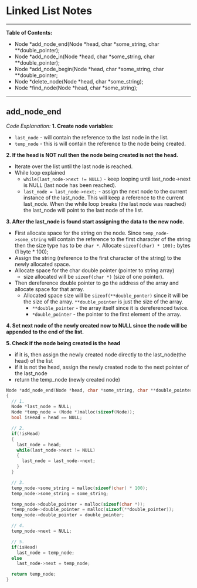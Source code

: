 # Linked List Notes

---
**Table of Contents:**
- Node \*add_node_end(Node *head, char *some_string, char **double_pointer);
- Node *add_node_in(Node *head, char *some_string, char **double_pointer);
- Node *add_node_begin(Node *head, char *some_string, char **double_pointer;
- Node *delete_node(Node *head, char *some_string);
- Node *find_node(Node *head, char *some_string);
---


## add_node_end
*Code Explanation:*
**1. Create node variables:**
  - `last_node` - will contain the reference to the last node in the list.
  - `temp_node` - this is will contain the reference to the node being created.

**2. If the head is NOT null then the node being created is not the head.**
  - Iterate over the list until the last node is reached.
  - While loop explained
    - `while(last_node->next != NULL)` - keep looping until last_node->next is NULL (last node has been reached).
    - `last_node = last_node->next;` - assign the next node to the current instance of the last_node. This will keep a reference to the current last_node. When the while loop breaks (the last node was reached) the last_node will point to the last node of the list.

**3. After the last_node is found start assigning the data to the new node.**
  - First allocate space for the string on the node. Since `temp_node->some_string` will contain the reference to the first character of the string then the size type has to be `char *`. Allocate `sizeof(char) * 100);` bytes (1 byte * 100);
  - Assign the string (reference to the first character of the string) to the newly allocated space.
  - Allocate space for the char double pointer (pointer to string array)
    - size allocated will be `sizeof(char *)` (size of one pointer).
  - Then dereference double pointer to go the address of the array and allocate space for that array.
    - Allocated space size will be `sizeof(**double_ponter)` since it will be the size of the array. `**double_pointer` is just the size of the array.
      - `**double_pointer` - the array itself since it is dereferenced twice.
      - `*double_pointer` - the pointer to the first element of the array.

**4. Set next node of the newly created now to NULL since the node will be appended to the end of the list.**
   
**5. Check if the node being created is the head**
  - if it is, then assign the newly created node directly to the last_node(the head) of the list
  - if it is not the head, assign the newly created node to the next pointer of the last_node
  - return the temp_node (newly created node)
```c
Node *add_node_end(Node *head, char *some_string, char **double_pointer)
{
  // 1.
  Node *last_node = NULL;
  Node *temp_node = (Node *)malloc(sizeof(Node));
  bool isHead = head == NULL;

  // 2.
  if(!isHead) 
  {
    last_node = head;
    while(last_node->next != NULL)
    {
      last_node = last_node->next;
    }
  }

  // 3.
  temp_node->some_string = malloc(sizeof(char) * 100);
  temp_node->some_string = some_string;

  temp_node->double_pointer = malloc(sizeof(char *));
  *temp_node->double_pointer = malloc(sizeof(**double_pointer));
  temp_node->double_pointer = double_pointer;

  // 4.
  temp_node->next = NULL;

  // 5.
  if(isHead)
    last_node = temp_node;
  else
    last_node->next = temp_node;

  return temp_node;
}
```
